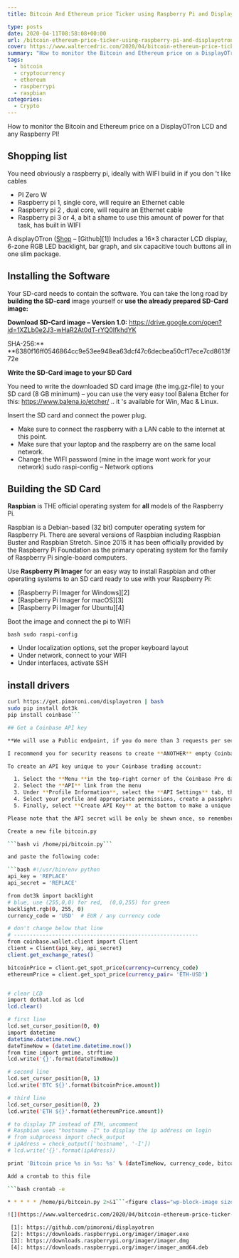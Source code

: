 ```yaml
---
title: Bitcoin And Ethereum price Ticker using Raspberry Pi and Display-O-Tron

type: posts
date: 2020-04-11T08:58:08+00:00
url: /bitcoin-ethereum-price-ticker-using-raspberry-pi-and-displayotron/
cover: https://www.waltercedric.com/2020/04/bitcoin-ethereum-price-ticker-using-raspberry-pi-and-displayotron-scaled.webp
summary: "How to monitor the Bitcoin and Ethereum price on a DisplayOTron LCD and any Raspberry PI!"
tags:
  - bitcoin
  - cryptocurrency
  - ethereum
  - raspberrypi
  - raspbian
categories:
  - Crypto
---
```

How to monitor the Bitcoin and Ethereum price on a DisplayOTron LCD and any Raspberry PI!

## Shopping list

You need obviously a raspberry pi, ideally with WIFI build in if you don 't like cables

  * PI Zero W
  * Raspberry pi 1, single core, will require an Ethernet cable
  * Raspberry pi 2 , dual core, will require an Ethernet cable
  * Raspberry pi 3 or 4, a bit a shame to use this amount of power for that task, has built in WIFI

A displayOTron (<a rel="noreferrer noopener" href="https://shop.pimoroni.com/products/display-o-tron-hat" target="_blank">Shop</a> &#8211; [Github][1]) Includes a 16&#215;3 character LCD display, 6-zone RGB LED backlight, bar graph, and six capacitive touch buttons all in one slim package.

## Installing the Software

Your SD-card needs to contain the software. You can take the long road by **building the SD-card** image yourself or **use the already prepared SD-Card image:**

**Download SD-Card image &#8211; Version 1.0:** <a href="https://drive.google.com/open?id=1XZLb0e2J3-wHaR2At0dT-rYQ0IfkhdYK" target="_blank" rel="noreferrer noopener">https://drive.google.com/open?id=1XZLb0e2J3-wHaR2At0dT-rYQ0IfkhdYK</a>

SHA-256:** **6380f16ff0546864cc9e53ee948ea63dcf47c6decbea50cf17ece7cd8613f72e

**Write the SD-Card image to your SD Card**

You need to write the downloaded SD card image (the img.gz-file) to your SD card (8 GB minimum) &#8211; you can use the very easy tool Balena Etcher for this: <https://www.balena.io/etcher/> .. it 's available for Win, Mac & Linux.

Insert the SD card and connect the power plug.

  * Make sure to connect the raspberry with a LAN cable to the internet at this point.
  * Make sure that your laptop and the raspberry are on the same local network.
  * Change the WIFI password (mine in the image wont work for your network) sudo raspi-config &#8211; Network options

## Building the SD Card

**Raspbian** is THE official operating system for **all** models of the Raspberry Pi.

Raspbian is a Debian-based (32 bit) computer operating system for Raspberry Pi. There are several versions of Raspbian including Raspbian Buster and Raspbian Stretch. Since 2015 it has been officially provided by the Raspberry Pi Foundation as the primary operating system for the family of Raspberry Pi single-board computers.


Use **Raspberry Pi Imager** for an easy way to install Raspbian and other operating systems to an SD card ready to use with your Raspberry Pi:

  * [Raspberry Pi Imager for Windows][2]
  * [Raspberry Pi Imager for macOS][3]
  * [Raspberry Pi Imager for Ubuntu][4]

Boot the image and connect the pi to WIFI

```bash sudo raspi-config```

  * Under localization options, set the proper keyboard layout
  * Under network, connect to your WIFI
  * Under interfaces, activate SSH

## install drivers

```bash # displayOtron python drivers
curl https://get.pimoroni.com/displayotron | bash
sudo pip install dot3k
pip install coinbase```

## Get a Coinbase API key

**We will use a Public endpoint, if you do more than 3 requests per second, up to 6 requests per second in bursts, you ll need an API Key.** (<a href="https://docs.pro.coinbase.com/#rate-limits" target="_blank" rel="noreferrer noopener">doc</a>)

I recommend you for security reasons to create **ANOTHER** empty Coinbase account.

To create an API key unique to your Coinbase trading account:

  1. Select the **Menu **in the top-right corner of the Coinbase Pro dashboard on the website. Managing API keys is not currently supported on the Coinbase Pro mobile app
  2. Select the **API** link from the menu
  3. Under **Profile Information**, select the **API Settings** tab, then select **+ New API Key**
  4. Select your profile and appropriate permissions, create a passphrase, and then enter in your 2-Factor Authentication code
  5. Finally, select **Create API Key** at the bottom to make a unique key. The new API key and secret will be displayed on the **API Settings** page.

Please note that the API secret will be only be shown once, so remember to record your Secret in a secure location. If you lose your API Secret, we will not be able to retrieve it.

Create a new file bitcoin.py

```bash vi /home/pi/bitcoin.py```

and paste the following code:

```bash #!/usr/bin/env python
api_key = 'REPLACE'
api_secret = 'REPLACE'

from dot3k import backlight
# blue, use (255,0,0) for red,  (0,0,255) for green
backlight.rgb(0, 255, 0)
currency_code = 'USD'  # EUR / any currency code

# don't change below that line
# ----------------------------------------------------------
from coinbase.wallet.client import Client
client = Client(api_key, api_secret)
client.get_exchange_rates()

bitcoinPrice = client.get_spot_price(currency=currency_code)
ethereumPrice = client.get_spot_price(currency_pair= 'ETH-USD')


# clear LCD
import dothat.lcd as lcd
lcd.clear()

# first line
lcd.set_cursor_position(0, 0)
import datetime
datetime.datetime.now()
dateTimeNow = (datetime.datetime.now())
from time import gmtime, strftime
lcd.write('{}'.format(dateTimeNow))

# second line
lcd.set_cursor_position(0, 1)
lcd.write('BTC ${}'.format(bitcoinPrice.amount))

# third line
lcd.set_cursor_position(0, 2)
lcd.write('ETH ${}'.format(ethereumPrice.amount))

# to display IP instead of ETH, uncomment
# Raspbian uses "hostname -I" to display the ip address on login
# from subprocess import check_output
# ipAdress = check_output(['hostname', '-I'])
# lcd.write('{}'.format(ipAdress))

print 'Bitcoin price %s in %s: %s' % (dateTimeNow, currency_code, bitcoinPrice.amount)```

Add a crontab to this file

```bash crontab -e

* * * * * /home/pi/bitcoin.py 2>&1```<figure class="wp-block-image size-large">

![](https://www.waltercedric.com/2020/04/bitcoin-ethereum-price-ticker-using-raspberry-pi-and-displayotron-1024x768.webp)

 [1]: https://github.com/pimoroni/displayotron
 [2]: https://downloads.raspberrypi.org/imager/imager.exe
 [3]: https://downloads.raspberrypi.org/imager/imager.dmg
 [4]: https://downloads.raspberrypi.org/imager/imager_amd64.deb
